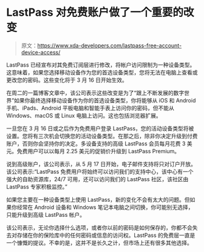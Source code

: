 # LastPass 对免费账户做了一个重要的改变

> 原文：<https://www.xda-developers.com/lastpass-free-account-device-access/>

LastPass 已经宣布对其免费订阅层进行修改，将帐户访问限制为一种设备类型。这意味着，如果您选择移动设备作为您的首选设备类型，您将无法在电脑上查看或更改您的密码。这些变化将于 3 月 16 日开始生效。

在周二的一篇博客文章中，该公司表示这些改变是为了“跟上不断发展的数字世界”如果你最终选择移动设备作为你的首选设备类型，你将能够从 iOS 和 Android 手机、iPads、Android 平板电脑和智能手表上访问你的密码，但不能从 Windows、macOS 或 Linux 电脑上访问。这也包括浏览器扩展。

一旦您在 3 月 16 日或之后作为免费用户登录 LastPass，您的活动设备类型将被设置。您将有三次机会切换您的活动设备类型。在那之后，除非你决定升级到付费账户，否则你会坚持你的决定。多设备支持的高级 LastPass 会员每月花费 3 美元。免费用户可以以每月 2.25 美元的促销价升级到 LastPass Premium。

说到高级账户，该公司表示，从 5 月 17 日开始，电子邮件支持将只对订户开放。该公司表示:“LastPass 免费用户将始终可以访问我们的支持中心，该中心有一个强大的自助资源库，24/7 可用，还可以访问我们的 LastPass 社区，该社区由 LastPass 专家积极监控。”

如果您主要在一种设备类型上使用 LastPass，新的变化不会有太大的问题。但如果你经常在 Android 设备和 Windows 笔记本电脑之间切换，你可能别无选择，只能升级到高级 LastPass 帐户。

该公司表示，无论你选择什么选项，或者你以前的密码是如何保存的，你都不会失去对存储在你的保险库中的任何密码或信息的访问权。LastPass 的免费层一直是一个慷慨的提议。不幸的是，这并不是长久之计，但市场上还有很多其他选择。